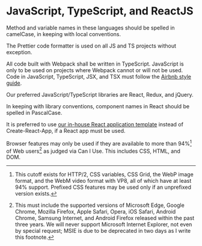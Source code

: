 # JavaScript, TypeScript, and ReactJS

Method and variable names in these languages should be spelled in camelCase, in keeping with
local conventions.

The Prettier code formatter is used on all JS and TS projects without exception.

All code built with Webpack shall be written in TypeScript.  JavaScript is only to be used on
projects where Webpack cannot or will not be used.  Code in JavaScript, TypeScript, JSX, and
TSX must follow the [Airbnb style guide](https://airbnb.io/javascript/react/).

Our preferred JavaScript/TypeScript libraries are React, Redux, and jQuery.

In keeping with library conventions, component names in React should be spelled in PascalCase.

It is preferred to use [our in-house React application template][0] instead of Create-React-App, if
a React app must be used.

[0]: https://github.com/waellison/react-without-cra

Browser features may only be used if they are available to more than 94%[^1] of Web users[^2] as judged
via Can I Use.  This includes CSS, HTML, and DOM.

[^1]: This cutoff exists for HTTP/2, CSS variables, CSS Grid, the WebP image format, and the WebM video
format with VP8, all of which have at least 94% support.  Prefixed CSS features may be used only if an
unprefixed version exists.

[^2]: This must include the supported versions of Microsoft Edge, Google Chrome, Mozilla Firefox, Apple
Safari, Opera, iOS Safari, Android Chrome, Samsung Internet, and Android Firefox released within the
past three years.  We will never support Microsoft Internet Explorer, not even by special request; MSIE
is due to be deprecated in two days as I write this footnote.
